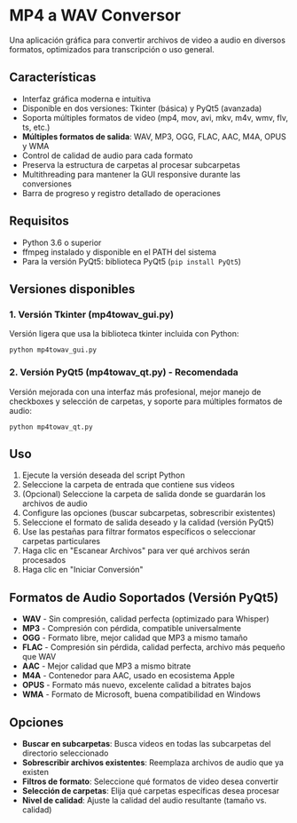 # MP4 a WAV Conversor

Una aplicación gráfica para convertir archivos de video a audio en diversos formatos, optimizados para transcripción o uso general.

## Características

- Interfaz gráfica moderna e intuitiva
- Disponible en dos versiones: Tkinter (básica) y PyQt5 (avanzada)
- Soporta múltiples formatos de video (mp4, mov, avi, mkv, m4v, wmv, flv, ts, etc.)
- **Múltiples formatos de salida**: WAV, MP3, OGG, FLAC, AAC, M4A, OPUS y WMA
- Control de calidad de audio para cada formato
- Preserva la estructura de carpetas al procesar subcarpetas
- Multithreading para mantener la GUI responsive durante las conversiones
- Barra de progreso y registro detallado de operaciones

## Requisitos

- Python 3.6 o superior
- ffmpeg instalado y disponible en el PATH del sistema
- Para la versión PyQt5: biblioteca PyQt5 (`pip install PyQt5`)

## Versiones disponibles

### 1. Versión Tkinter (mp4towav_gui.py)

Versión ligera que usa la biblioteca tkinter incluida con Python:

```
python mp4towav_gui.py
```

### 2. Versión PyQt5 (mp4towav_qt.py) - Recomendada

Versión mejorada con una interfaz más profesional, mejor manejo de checkboxes y selección de carpetas, y soporte para múltiples formatos de audio:

```
python mp4towav_qt.py
```

## Uso

1. Ejecute la versión deseada del script Python
2. Seleccione la carpeta de entrada que contiene sus videos
3. (Opcional) Seleccione la carpeta de salida donde se guardarán los archivos de audio
4. Configure las opciones (buscar subcarpetas, sobrescribir existentes)
5. Seleccione el formato de salida deseado y la calidad (versión PyQt5)
6. Use las pestañas para filtrar formatos específicos o seleccionar carpetas particulares
7. Haga clic en "Escanear Archivos" para ver qué archivos serán procesados
8. Haga clic en "Iniciar Conversión"

## Formatos de Audio Soportados (Versión PyQt5)

- **WAV** - Sin compresión, calidad perfecta (optimizado para Whisper)
- **MP3** - Compresión con pérdida, compatible universalmente
- **OGG** - Formato libre, mejor calidad que MP3 a mismo tamaño
- **FLAC** - Compresión sin pérdida, calidad perfecta, archivo más pequeño que WAV
- **AAC** - Mejor calidad que MP3 a mismo bitrate
- **M4A** - Contenedor para AAC, usado en ecosistema Apple
- **OPUS** - Formato más nuevo, excelente calidad a bitrates bajos
- **WMA** - Formato de Microsoft, buena compatibilidad en Windows

## Opciones

- **Buscar en subcarpetas**: Busca videos en todas las subcarpetas del directorio seleccionado
- **Sobrescribir archivos existentes**: Reemplaza archivos de audio que ya existen
- **Filtros de formato**: Seleccione qué formatos de video desea convertir
- **Selección de carpetas**: Elija qué carpetas específicas desea procesar
- **Nivel de calidad**: Ajuste la calidad del audio resultante (tamaño vs. calidad) 